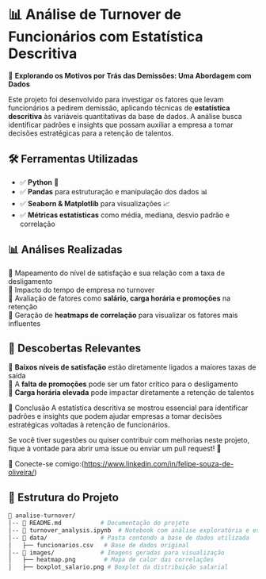 # 📊 Análise de Turnover de Funcionários com Estatística Descritiva  

🚀 **Explorando os Motivos por Trás das Demissões: Uma Abordagem com Dados**  

Este projeto foi desenvolvido para investigar os fatores que levam funcionários a pedirem demissão, aplicando técnicas de **estatística descritiva** às variáveis quantitativas da base de dados. A análise busca identificar padrões e insights que possam auxiliar a empresa a tomar decisões estratégicas para a retenção de talentos.  

## 🛠 Ferramentas Utilizadas  

- ✅ **Python** 🐍  
- ✅ **Pandas** para estruturação e manipulação dos dados 📊  
- ✅ **Seaborn & Matplotlib** para visualizações 📈  
- ✅ **Métricas estatísticas** como média, mediana, desvio padrão e correlação  

## 📊 Análises Realizadas  

🔹 Mapeamento do nível de satisfação e sua relação com a taxa de desligamento  
🔹 Impacto do tempo de empresa no turnover  
🔹 Avaliação de fatores como **salário, carga horária e promoções** na retenção  
🔹 Geração de **heatmaps de correlação** para visualizar os fatores mais influentes  

## 🔎 Descobertas Relevantes  

📌 **Baixos níveis de satisfação** estão diretamente ligados a maiores taxas de saída  
📌 A **falta de promoções** pode ser um fator crítico para o desligamento  
📌 **Carga horária elevada** pode impactar diretamente a retenção de talentos  

📌 Conclusão
A estatística descritiva se mostrou essencial para identificar padrões e insights que podem ajudar empresas a tomar decisões estratégicas voltadas à retenção de funcionários.

Se você tiver sugestões ou quiser contribuir com melhorias neste projeto, fique à vontade para abrir uma issue ou enviar um pull request! 🚀

💬 Conecte-se comigo:(https://www.linkedin.com/in/felipe-souza-de-oliveira/)

## 📂 Estrutura do Projeto  

```bash
📂 analise-turnover/
│-- 📄 README.md           # Documentação do projeto
│-- 📄 turnover_analysis.ipynb  # Notebook com análise exploratória e estatística
│-- 📂 data/               # Pasta contendo a base de dados utilizada
│   ├── funcionarios.csv   # Base de dados original
│-- 📂 images/             # Imagens geradas para visualização
│   ├── heatmap.png        # Mapa de calor das correlações
│   ├── boxplot_salario.png # Boxplot da distribuição salarial
